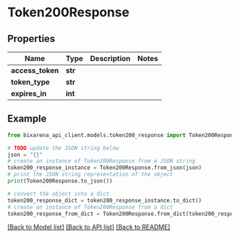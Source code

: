 # Token200Response

## Properties

| Name             | Type    | Description | Notes |
| ---------------- | ------- | ----------- | ----- |
| **access_token** | **str** |             |
| **token_type**   | **str** |             |
| **expires_in**   | **int** |             |

## Example

```python
from bixarena_api_client.models.token200_response import Token200Response

# TODO update the JSON string below
json = "{}"
# create an instance of Token200Response from a JSON string
token200_response_instance = Token200Response.from_json(json)
# print the JSON string representation of the object
print(Token200Response.to_json())

# convert the object into a dict
token200_response_dict = token200_response_instance.to_dict()
# create an instance of Token200Response from a dict
token200_response_from_dict = Token200Response.from_dict(token200_response_dict)
```

[[Back to Model list]](../README.md#documentation-for-models) [[Back to API list]](../README.md#documentation-for-api-endpoints) [[Back to README]](../README.md)
